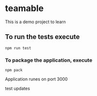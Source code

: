 # teamable
This is a demo project to learn


## To run the tests execute

    npm run test

### To package the application, execute 

    npm pack

Application runes on port 3000

test updates
